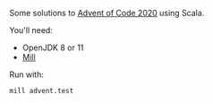 Some solutions to [Advent of Code 2020](https://adventofcode.com/2020) using Scala.

You'll need:

 - OpenJDK 8 or 11
 - [Mill](http://www.lihaoyi.com/mill/)

Run with:

    mill advent.test

